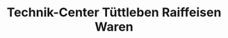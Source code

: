 ---
title: "Technik-Center Tüttleben Raiffeisen Waren"
url: /tuettleben/technik-center-tuettleben-raiffeisen-waren/
shop: Landwirtschaftlich
---